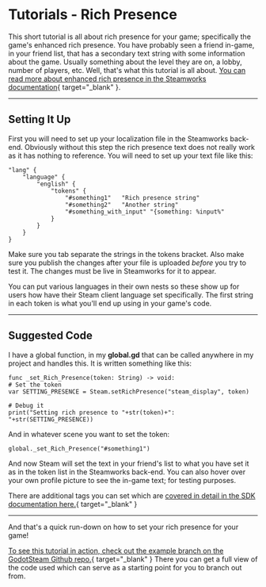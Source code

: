 # Tutorials - Rich Presence

This short tutorial is all about rich presence for your game; specifically the game's enhanced rich presence.  You have probably seen a friend in-game, in your friend list, that has a secondary text string with some information about the game.  Usually something about the level they are on, a lobby, number of players, etc.  Well, that's what this tutorial is all about.  [You can read more about enhanced rich presence in the Steamworks documentation](https://partner.steamgames.com/doc/features/enhancedrichpresence){ target="_blank" }.

---

## Setting It Up

First you will need to set up your localization file in the Steamworks back-end.  Obviously without this step the rich presence text does not really work as it has nothing to reference.  You will need to set up your text file like this:

````
"lang" {
	"language" {
		"english" {
			"tokens" {
				"#something1"	"Rich presence string"
				"#something2"	"Another string"
				"#something_with_input"	"{something: %input%"
			}
		}
	}
}
````

Make sure you tab separate the strings in the tokens bracket. Also make sure you publish the changes after your file is uploaded _before_ you try to test it.  The changes must be live in Steamworks for it to appear.

You can put various languages in their own nests so these show up for users how have their Steam client language set specifically. The first string in each token is what you'll end up using in your game's code.

---

## Suggested Code

I have a global function, in my **global.gd** that can be called anywhere in my project and handles this.  It is written something like this:

````
func _set_Rich_Presence(token: String) -> void:
# Set the token
var SETTING_PRESENCE = Steam.setRichPresence("steam_display", token)

# Debug it
print("Setting rich presence to "+str(token)+": "+str(SETTING_PRESENCE))
````

And in whatever scene you want to set the token:

````
global._set_Rich_Presence("#something1")
````

And now Steam will set the text in your friend's list to what you have set it as in the token list in the Steamworks back-end. You can also hover over your own profile picture to see the in-game text; for testing purposes.

There are additional tags you can set which are [covered in detail in the SDK documentation here.](https://partner.steamgames.com/doc/api/ISteamFriends#SetRichPresence){ target="_blank" }

---

And that's a quick run-down on how to set your rich presence for your game!

[To see this tutorial in action, check out the example branch on the GodotSteam Github repo.](https://github.com/Gramps/GodotSteam/tree/example){ target="_blank" } There you can get a full view of the code used which can serve as a starting point for you to branch out from.